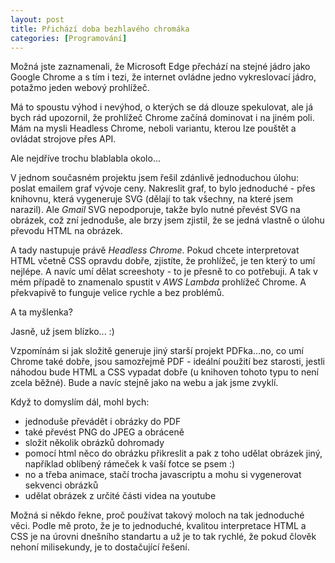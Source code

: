 ```yaml
---
layout: post
title: Přichází doba bezhlavého chromáka
categories: [Programování]
---
```

Možná jste zaznamenali, že Microsoft Edge přechází na stejné jádro jako Google Chrome a s tím i tezi, že internet ovládne jedno vykreslovací jádro, potažmo jeden webový prohlížeč. 

Má to spoustu výhod i nevýhod, o kterých se dá dlouze spekulovat, ale já bych rád upozornil, že prohlížeč Chrome začíná dominovat i na jiném poli. Mám na mysli Headless Chrome, neboli variantu, kterou lze pouštět a ovládat strojove přes API.

Ale nejdříve trochu blablabla okolo...

V jednom současném projektu jsem řešil zdánlivě jednoduchou úlohu: poslat emailem graf vývoje ceny. Nakreslit graf, to bylo jednoduché - přes knihovnu, která vygeneruje SVG (dělají to tak všechny, na které jsem narazil). Ale *Gmail* SVG nepodporuje, takže bylo nutné převést SVG na obrázek, což zní jednoduše, ale brzy jsem zjistil, že se jedná vlastně o úlohu převodu HTML na obrázek.

A tady nastupuje právě *Headless Chrome*. Pokud chcete interpretovat HTML včetně CSS opravdu dobře, zjistíte, že prohlížeč, je ten který to umí nejlépe. A navíc umí dělat screeshoty - to je přesně to co potřebuji. A tak v mém případě to znamenalo spustit v *AWS Lambda* prohlížeč Chrome. A překvapivě to funguje velice rychle a bez problémů.

A ta myšlenka? 

Jasně, už jsem blízko... :)

Vzpomínám si jak složitě generuje jiný starší projekt PDFka...no, co umí Chrome také dobře, jsou samozřejmě PDF - ideální použití bez starosti, jestli náhodou bude HTML a CSS vypadat dobře (u knihoven tohoto typu to není zcela běžné). Bude a navíc stejně jako na webu a jak jsme zvyklí.

Když to domyslím dál, mohl bych:
* jednoduše převádět i obrázky do PDF
* také převést PNG do JPEG a obráceně
* složit několik obrázků dohromady
* pomocí html něco do obrázku přikreslit a pak z toho udělat obrázek jiný, například oblíbený rámeček k vaší fotce se psem :)
* no a třeba animace, stačí trocha javascriptu a mohu si vygenerovat sekvenci obrázků
* udělat obrázek z určité části videa na youtube

Možná si někdo řekne, proč používat takový moloch na tak jednoduché věci. Podle mě proto, že je to jednoduché, kvalitou interpretace HTML a CSS je na úrovni dnešního standartu a už je to tak rychlé, že pokud člověk nehoní milisekundy, je to dostačující řešení.
